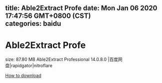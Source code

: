 
title: Able2Extract Profe
date: Mon Jan 06 2020 17:47:56 GMT+0800 (CST)    
categories: baidu
---

# Able2Extract Profe
size: 87.80 MB
 Able2Extract Professional 14.0.8.0 |百度网盘|rapidgator|nitroflare
 

[How to download](https://bpcam.bemobtrk.com/go/2ceec3aa-1ca2-46d6-b9ff-aaa5c184517c?jno=528)